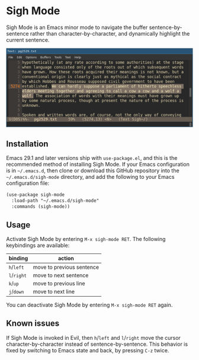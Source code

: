 # Sigh Mode

Sigh Mode is an Emacs minor mode to navigate the buffer sentence-by-sentence rather than character-by-character, and dynamically highlight the current sentence.

![Sigh Mode activated in Emacs 30.1](https://raw.githubusercontent.com/gn0/sigh-mode/main/screenshot.png)

## Installation

Emacs 29.1 and later versions ship with `use-package.el`, and this is the recommended method of installing Sigh Mode.
If your Emacs configuration is in `~/.emacs.d`, then clone or download this GitHub repository into the `~/.emacs.d/sigh-mode` directory, and add the following to your Emacs configuration file:

```elisp
(use-package sigh-mode
  :load-path "~/.emacs.d/sigh-mode"
  :commands (sigh-mode))
```

## Usage

Activate Sigh Mode by entering `M-x sigh-mode RET`.
The following keybindings are available:

| binding     | action                    |
|-------------|---------------------------|
| `h`/`left`  | move to previous sentence |
| `l`/`right` | move to next sentence     |
| `k`/`up`    | move to previous line     |
| `j`/`down`  | move to next line         |

You can deactivate Sigh Mode by entering `M-x sigh-mode RET` again.

## Known issues

If Sigh Mode is invoked in Evil, then `h`/`left` and `l`/`right` move the cursor character-by-character instead of sentence-by-sentence.
This behavior is fixed by switching to Emacs state and back, by pressing `C-z` twice.


